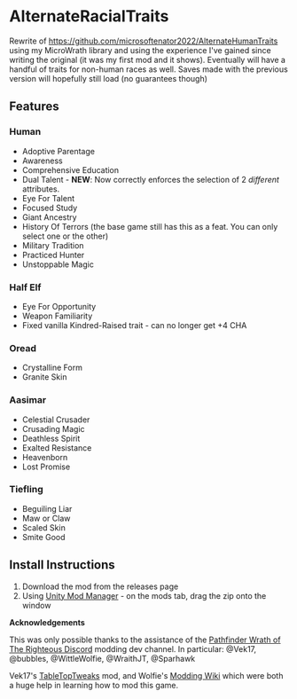 # AlternateRacialTraits

Rewrite of https://github.com/microsoftenator2022/AlternateHumanTraits using my MicroWrath library and using the experience I've gained since writing the original (it was my first mod and it shows). Eventually will have a handful of traits for non-human races as well.
Saves made with the previous version will hopefully still load (no guarantees though)

## Features

### Human
 * Adoptive Parentage
 * Awareness
 * Comprehensive Education
 * Dual Talent - **NEW**: Now correctly enforces the selection of 2 *different* attributes.
 * Eye For Talent
 * Focused Study
 * Giant Ancestry
 * History Of Terrors (the base game still has this as a feat. You can only select one or the other)
 * Military Tradition
 * Practiced Hunter
 * Unstoppable Magic

### Half Elf
 * Eye For Opportunity
 * Weapon Familiarity
 * Fixed vanilla Kindred-Raised trait - can no longer get +4 CHA

### Oread
 * Crystalline Form
 * Granite Skin

### Aasimar
* Celestial Crusader
* Crusading Magic
* Deathless Spirit
* Exalted Resistance
* Heavenborn
* Lost Promise

### Tiefling
* Beguiling Liar
* Maw or Claw
* Scaled Skin
* Smite Good

## Install Instructions
 1. Download the mod from the releases page
 2. Using [Unity Mod Manager](https://github.com/newman55/unity-mod-manager) - on the mods tab, drag the zip onto the window

**Acknowledgements**

This was only possible thanks to the assistance of 
the [Pathfinder Wrath of The Righteous Discord](https://discord.com/invite/wotr) modding dev channel.
In particular: @Vek17, @bubbles, @WittleWolfie, @WraithJT, @Sparhawk

Vek17's [TableTopTweaks](https://github.com/Vek17/TabletopTweaks-Base) mod,
and Wolfie's [Modding Wiki](https://github.com/WittleWolfie/OwlcatModdingWiki/wiki)
which were both a huge help in learning how to mod this game.
